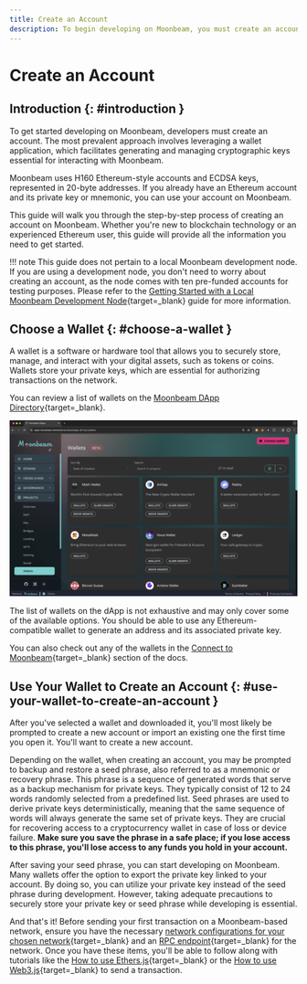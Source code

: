 ```yaml
---
title: Create an Account
description: To begin developing on Moonbeam, you must create an account. This guide will provide you with the information needed to create one to use on Moonbeam.
---
```


# Create an Account

## Introduction {: #introduction }

To get started developing on Moonbeam, developers must create an account. The most prevalent approach involves leveraging a wallet application, which facilitates generating and managing cryptographic keys essential for interacting with Moonbeam.

Moonbeam uses H160 Ethereum-style accounts and ECDSA keys, represented in 20-byte addresses. If you already have an Ethereum account and its private key or mnemonic, you can use your account on Moonbeam.

This guide will walk you through the step-by-step process of creating an account on Moonbeam. Whether you're new to blockchain technology or an experienced Ethereum user, this guide will provide all the information you need to get started.

!!! note
    This guide does not pertain to a local Moonbeam development node. If you are using a development node, you don't need to worry about creating an account, as the node comes with ten pre-funded accounts for testing purposes. Please refer to the [Getting Started with a Local Moonbeam Development Node](/builders/get-started/networks/moonbeam-dev/){target=\_blank} guide for more information.

## Choose a Wallet {: #choose-a-wallet }

A wallet is a software or hardware tool that allows you to securely store, manage, and interact with your digital assets, such as tokens or coins. Wallets store your private keys, which are essential for authorizing transactions on the network.

You can review a list of wallets on the [Moonbeam DApp Directory](https://apps.moonbeam.network/moonbeam/app-dir?cat=wallets){target=\_blank}.

![View list of wallets on the Moonbeam DApp](/images/builders/get-started/create-account/create-account-1.webp)

The list of wallets on the dApp is not exhaustive and may only cover some of the available options. You should be able to use any Ethereum-compatible wallet to generate an address and its associated private key.

You can also check out any of the wallets in the [Connect to Moonbeam](/tokens/connect/){target=\_blank} section of the docs.

## Use Your Wallet to Create an Account {: #use-your-wallet-to-create-an-account }

After you've selected a wallet and downloaded it, you'll most likely be prompted to create a new account or import an existing one the first time you open it. You'll want to create a new account.

Depending on the wallet, when creating an account, you may be prompted to backup and restore a seed phrase, also referred to as a mnemonic or recovery phrase. This phrase is a sequence of generated words that serve as a backup mechanism for private keys. They typically consist of 12 to 24 words randomly selected from a predefined list. Seed phrases are used to derive private keys deterministically, meaning that the same sequence of words will always generate the same set of private keys. They are crucial for recovering access to a cryptocurrency wallet in case of loss or device failure. **Make sure you save the phrase in a safe place; if you lose access to this phrase, you'll lose access to any funds you hold in your account.**

After saving your seed phrase, you can start developing on Moonbeam. Many wallets offer the option to export the private key linked to your account. By doing so, you can utilize your private key instead of the seed phrase during development. However, taking adequate precautions to securely store your private key or seed phrase while developing is essential.

And that's it! Before sending your first transaction on a Moonbeam-based network, ensure you have the necessary [network configurations for your chosen network](/builders/get-started/networks/){target=\_blank} and an [RPC endpoint](/builders/get-started/endpoints/){target=\_blank} for the network. Once you have these items, you'll be able to follow along with tutorials like the [How to use Ethers.js](/builders/build/eth-api/libraries/ethersjs/){target=\_blank} or the [How to use Web3.js](/builders/build/eth-api/libraries/web3js/){target=\_blank} to send a transaction.
